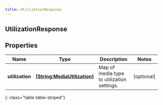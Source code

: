 ```yaml
---
title: UtilizationResponse
---
```

## UtilizationResponse

## Properties

|Name | Type | Description | Notes|
|------------ | ------------- | ------------- | -------------|
| **utilization** | [**[String:MediaUtilization]**](MediaUtilization.html) | Map of media type to utilization settings. | [optional] |
{: class="table table-striped"}


